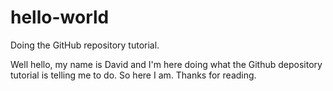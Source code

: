 # hello-world
Doing the GitHub repository tutorial.

Well hello, my name is David and I'm here doing what the Github depository tutorial is telling me to do. So here I am. Thanks for reading.
